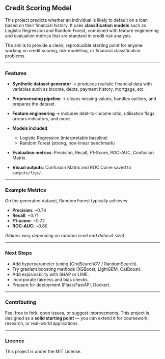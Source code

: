 ## Credit Scoring Model

This project predicts whether an individual is likely to default on a loan based on their financial history. It uses **classification models** such as Logistic Regression and Random Forest, combined with feature engineering and evaluation metrics that are standard in credit risk analysis.

The aim is to provide a clean, reproducible starting point for anyone working on credit scoring, risk modelling, or financial classification problems.

---

### Features

* **Synthetic dataset generator** → produces realistic financial data with variables such as income, debts, payment history, mortgage, etc.
* **Preprocessing pipeline** → cleans missing values, handles outliers, and prepares the dataset.
* **Feature engineering** → includes debt-to-income ratio, utilisation flags, arrears indicators, and more.
* **Models included**:

  * Logistic Regression (interpretable baseline)
  * Random Forest (strong, non-linear benchmark)
* **Evaluation metrics**: Precision, Recall, F1-Score, ROC-AUC, Confusion Matrix.
* **Visual outputs**: Confusion Matrix and ROC Curve saved to `outputs/figs/`.

---

### Example Metrics

On the generated dataset, Random Forest typically achieves:

* **Precision**: \~0.74
* **Recall**: \~0.71
* **F1-score**: \~0.72
* **ROC-AUC**: \~0.80

*(Values vary depending on random seed and dataset size)*

---

### Next Steps

* Add hyperparameter tuning (GridSearchCV / RandomSearch).
* Try gradient boosting methods (XGBoost, LightGBM, CatBoost).
* Add explainability with SHAP or LIME.
* Incorporate fairness and bias checks.
* Prepare for deployment (Flask/FastAPI, Docker).

---

### Contributing

Feel free to fork, open issues, or suggest improvements. This project is designed as a **solid starting point** — you can extend it for coursework, research, or real-world applications.

---

### Licence

This project is under the MIT License. 
